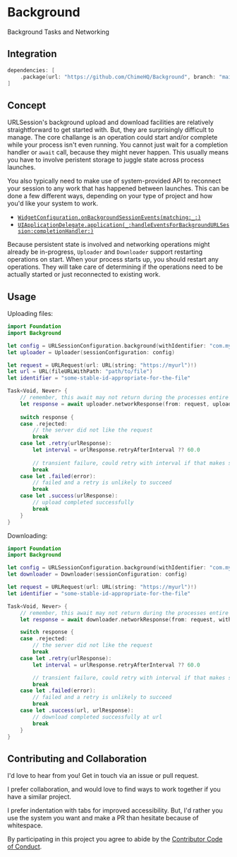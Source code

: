 # Background
Background Tasks and Networking

## Integration

```swift
dependencies: [
    .package(url: "https://github.com/ChimeHQ/Background", branch: "main")
]
```

## Concept

URLSession's background upload and download facilities are relatively straightforward to get started with. But, they are surprisingly difficult to manage. The core challange is an operation could start and/or complete while your process isn't even running. You cannot just wait for a completion handler or `await` call, because they might never happen. This usually means you have to involve peristent storage to juggle state across process launches.

You also typically need to make use of system-provided API to reconnect your session to any work that has happened between launches. This can be done a few different ways, depending on your type of project and how you'd like your system to work.

- [`WidgetConfiguration.onBackgroundSessionEvents(matching:_:)`](https://developer.apple.com/documentation/swiftui/widgetconfiguration/onbackgroundurlsessionevents(matching:_:)-2e152)
- [`UIApplicationDelegate.application(_:handleEventsForBackgroundURLSession:completionHandler:)`](https://developer.apple.com/documentation/uikit/uiapplicationdelegate/1622941-application)

Because persistent state is involved and networking operations might already be in-progress, `Uploader` and `Downloader` support restarting operations on start. When your process starts up, you should restart any operations. They will take care of determining if the operations need to be actually started or just reconnected to existing work.

## Usage

Uploading files:

```swift
import Foundation
import Background

let config = URLSessionConfiguration.background(withIdentifier: "com.my.background-id")
let uploader = Uploader(sessionConfiguration: config)

let request = URLRequest(url: URL(string: "https://myurl")!)
let url = URL(fileURLWithPath: "path/to/file")
let identifier = "some-stable-id-appropriate-for-the-file"

Task<Void, Never> {
    // remember, this await may not return during the processes entire lifecycle!
    let response = await uploader.networkResponse(from: request, uploading: url, with: identifier)
    
    switch response {
    case .rejected:
        // the server did not like the request
        break
    case let .retry(urlResponse):
        let interval = urlResponse.retryAfterInterval ?? 60.0
        
        // transient failure, could retry with interval if that makes sense
        break
    case let .failed(error):
        // failed and a retry is unlikely to succeed
        break
    case let .success(urlResponse):
        // upload completed successfully
        break
    }
}
```

Downloading:

```swift
import Foundation
import Background

let config = URLSessionConfiguration.background(withIdentifier: "com.my.background-id")
let downloader = Downloader(sessionConfiguration: config)

let request = URLRequest(url: URL(string: "https://myurl")!)
let identifier = "some-stable-id-appropriate-for-the-file"

Task<Void, Never> {
	// remember, this await may not return during the processes entire lifecycle!
	let response = await downloader.networkResponse(from: request, with: identifier)

	switch response {
	case .rejected:
		// the server did not like the request
		break
	case let .retry(urlResponse):
		let interval = urlResponse.retryAfterInterval ?? 60.0

		// transient failure, could retry with interval if that makes sense
		break
	case let .failed(error):
		// failed and a retry is unlikely to succeed
		break
	case let .success(url, urlResponse):
		// download completed successfully at url
		break
	}
}
```


## Contributing and Collaboration

I'd love to hear from you! Get in touch via an issue or pull request.

I prefer collaboration, and would love to find ways to work together if you have a similar project.

I prefer indentation with tabs for improved accessibility. But, I'd rather you use the system you want and make a PR than hesitate because of whitespace.

By participating in this project you agree to abide by the [Contributor Code of Conduct](CODE_OF_CONDUCT.md).
